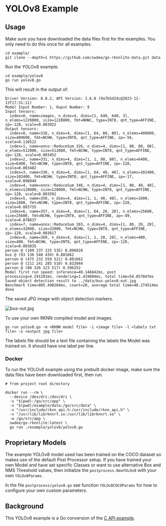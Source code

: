 # YOLOv8 Example


## Usage

Make sure you have downloaded the data files first for the examples.
You only need to do this once for all examples.

```
cd example/
git clone --depth=1 https://github.com/swdee/go-rknnlite-data.git data
```

Run the YOLOv8 example.
```
cd example/yolov8
go run yolov8.go
```

This will result in the output of:
```
Driver Version: 0.8.2, API Version: 1.6.0 (9a7b5d24c@2023-12-13T17:31:11)
Model Input Number: 1, Ouput Number: 9
Input tensors:
  index=0, name=images, n_dims=4, dims=[1, 640, 640, 3], n_elems=1228800, size=1228800, fmt=NHWC, type=INT8, qnt_type=AFFINE, zp=-128, scale=0.003922
Output tensors:
  index=0, name=318, n_dims=4, dims=[1, 64, 80, 80], n_elems=409600, size=409600, fmt=NCHW, type=INT8, qnt_type=AFFINE, zp=-56, scale=0.110522
  index=1, name=onnx::ReduceSum_326, n_dims=4, dims=[1, 80, 80, 80], n_elems=512000, size=512000, fmt=NCHW, type=INT8, qnt_type=AFFINE, zp=-128, scale=0.003452
  index=2, name=331, n_dims=4, dims=[1, 1, 80, 80], n_elems=6400, size=6400, fmt=NCHW, type=INT8, qnt_type=AFFINE, zp=-128, scale=0.003482
  index=3, name=338, n_dims=4, dims=[1, 64, 40, 40], n_elems=102400, size=102400, fmt=NCHW, type=INT8, qnt_type=AFFINE, zp=-17, scale=0.098049
  index=4, name=onnx::ReduceSum_346, n_dims=4, dims=[1, 80, 40, 40], n_elems=128000, size=128000, fmt=NCHW, type=INT8, qnt_type=AFFINE, zp=-128, scale=0.003592
  index=5, name=350, n_dims=4, dims=[1, 1, 40, 40], n_elems=1600, size=1600, fmt=NCHW, type=INT8, qnt_type=AFFINE, zp=-128, scale=0.003755
  index=6, name=357, n_dims=4, dims=[1, 64, 20, 20], n_elems=25600, size=25600, fmt=NCHW, type=INT8, qnt_type=AFFINE, zp=-49, scale=0.078837
  index=7, name=onnx::ReduceSum_365, n_dims=4, dims=[1, 80, 20, 20], n_elems=32000, size=32000, fmt=NCHW, type=INT8, qnt_type=AFFINE, zp=-128, scale=0.003817
  index=8, name=369, n_dims=4, dims=[1, 1, 20, 20], n_elems=400, size=400, fmt=NCHW, type=INT8, qnt_type=AFFINE, zp=-128, scale=0.003835
person @ (109 237 225 535) 0.896928
bus @ (93 136 548 439) 0.881662
person @ (475 232 559 521) 0.881662
person @ (211 241 285 510) 0.832044
person @ (80 326 123 517) 0.596252
Model first run speed: inference=49.146842ms, post processing=4.291201ms, rendering=1.419804ms, total time=54.857847ms
Saved object detection result to ../data/bus-yolov8-out.jpg
Benchmark time=805.490284ms, count=20, average total time=40.274514ms
done
```

The saved JPG image with object detection markers.

![bus-out.jpg](bus-out.jpg)


To use your own RKNN compiled model and images.
```
go run yolov8.go -m <RKNN model file> -i <image file> -l <labels txt file> -o <output jpg file>
```

The labels file should be a text file containing the labels the Model was trained on.
It should have one label per line.


### Docker

To run the YOLOv8 example using the prebuilt docker image, make sure the data files have been downloaded first,
then run.
```
# from project root directory

docker run --rm \
  --device /dev/dri:/dev/dri \
  -v "$(pwd):/go/src/app" \
  -v "$(pwd)/example/data:/go/src/data" \
  -v "/usr/include/rknn_api.h:/usr/include/rknn_api.h" \
  -v "/usr/lib/librknnrt.so:/usr/lib/librknnrt.so" \
  -w /go/src/app \
  swdee/go-rknnlite:latest \
  go run ./example/yolov8/yolov8.go
```



## Proprietary Models

The example YOLOv8 model used has been trained on the COCO dataset so makes use
of the default Post Processor setup.  If you have trained your own Model and have
set specific Classes or want to use alternative
Box and NMS Threshold values, then initialize the `postprocess.NewYOLOv8`
with your own `YOLOv8Params`.

In the file `postprocess/yolov8.go` see function `YOLOv8COCOParams` for how to
configure your own custom parameters.


## Background

This YOLOv8 example is a Go conversion of the [C API example](https://github.com/airockchip/rknn_model_zoo/blob/main/examples/yolov8/cpp/main.cc).

